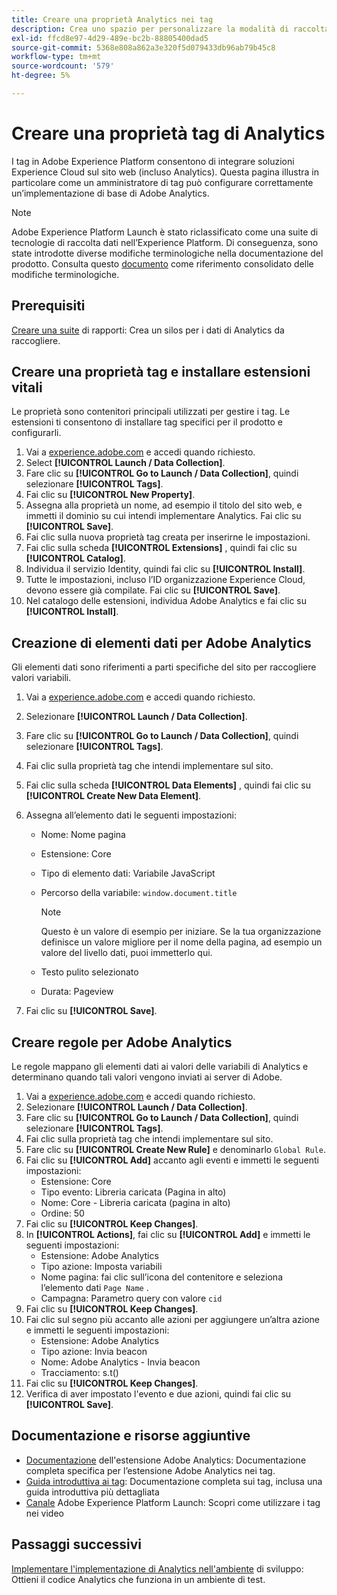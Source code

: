 ```yaml
---
title: Creare una proprietà Analytics nei tag
description: Crea uno spazio per personalizzare la modalità di raccolta dei dati utilizzando i tag .
exl-id: ffcd8e97-4d29-489e-bc2b-88805400dad5
source-git-commit: 5368e808a862a3e320f5d079433db96ab79b45c8
workflow-type: tm+mt
source-wordcount: '579'
ht-degree: 5%

---
```


# Creare una proprietà tag di Analytics

I tag in Adobe Experience Platform consentono di integrare soluzioni Experience Cloud sul sito web (incluso Analytics). Questa pagina illustra in particolare come un amministratore di tag può configurare correttamente un’implementazione di base di Adobe Analytics.

>[!NOTE]
>Adobe Experience Platform Launch è stato riclassificato come una suite di tecnologie di raccolta dati nell’Experience Platform. Di conseguenza, sono state introdotte diverse modifiche terminologiche nella documentazione del prodotto. Consulta questo [documento](https://experienceleague.adobe.com/docs/experience-platform/tags/term-updates.html?lang=en) come riferimento consolidato delle modifiche terminologiche.

## Prerequisiti

[Creare una suite](/help/admin/c-manage-report-suites/c-new-report-suite/t-create-a-report-suite.md) di rapporti: Crea un silos per i dati di Analytics da raccogliere.

## Creare una proprietà tag e installare estensioni vitali

Le proprietà sono contenitori principali utilizzati per gestire i tag. Le estensioni ti consentono di installare tag specifici per il prodotto e configurarli.

1. Vai a [experience.adobe.com](https://experience.adobe.com) e accedi quando richiesto.
1. Select **[!UICONTROL Launch / Data Collection]**.
1. Fare clic su **[!UICONTROL Go to Launch / Data Collection]**, quindi selezionare **[!UICONTROL Tags]**.
1. Fai clic su **[!UICONTROL New Property]**.
1. Assegna alla proprietà un nome, ad esempio il titolo del sito web, e immetti il dominio su cui intendi implementare Analytics. Fai clic su **[!UICONTROL Save]**.
1. Fai clic sulla nuova proprietà tag creata per inserirne le impostazioni.
1. Fai clic sulla scheda **[!UICONTROL Extensions]** , quindi fai clic su **[!UICONTROL Catalog]**.
1. Individua il servizio Identity, quindi fai clic su **[!UICONTROL Install]**.
1. Tutte le impostazioni, incluso l’ID organizzazione Experience Cloud, devono essere già compilate. Fai clic su **[!UICONTROL Save]**.
1. Nel catalogo delle estensioni, individua Adobe Analytics e fai clic su **[!UICONTROL Install]**.

## Creazione di elementi dati per Adobe Analytics

Gli elementi dati sono riferimenti a parti specifiche del sito per raccogliere valori variabili.

1. Vai a [experience.adobe.com](https://experience.adobe.com) e accedi quando richiesto.
1. Selezionare **[!UICONTROL Launch / Data Collection]**.
1. Fare clic su **[!UICONTROL Go to Launch / Data Collection]**, quindi selezionare **[!UICONTROL Tags]**.
1. Fai clic sulla proprietà tag che intendi implementare sul sito.
1. Fai clic sulla scheda **[!UICONTROL Data Elements]** , quindi fai clic su **[!UICONTROL Create New Data Element]**.
1. Assegna all’elemento dati le seguenti impostazioni:

   * Nome: Nome pagina
   * Estensione: Core
   * Tipo di elemento dati: Variabile JavaScript
   * Percorso della variabile: `window.document.title`

      >[!NOTE]
      >
      >Questo è un valore di esempio per iniziare. Se la tua organizzazione definisce un valore migliore per il nome della pagina, ad esempio un valore del livello dati, puoi immetterlo qui.
   * Testo pulito selezionato
   * Durata: Pageview
1. Fai clic su **[!UICONTROL Save]**.

## Creare regole per Adobe Analytics

Le regole mappano gli elementi dati ai valori delle variabili di Analytics e determinano quando tali valori vengono inviati ai server di Adobe.

1. Vai a [experience.adobe.com](https://experience.adobe.com) e accedi quando richiesto.
1. Selezionare **[!UICONTROL Launch / Data Collection]**.
1. Fare clic su **[!UICONTROL Go to Launch / Data Collection]**, quindi selezionare **[!UICONTROL Tags]**.
1. Fai clic sulla proprietà tag che intendi implementare sul sito.
1. Fare clic su **[!UICONTROL Create New Rule]** e denominarlo `Global Rule`.
1. Fai clic su **[!UICONTROL Add]** accanto agli eventi e immetti le seguenti impostazioni:
   * Estensione: Core
   * Tipo evento: Libreria caricata (Pagina in alto)
   * Nome: Core - Libreria caricata (pagina in alto)
   * Ordine: 50
1. Fai clic su **[!UICONTROL Keep Changes]**.
1. In **[!UICONTROL Actions]**, fai clic su **[!UICONTROL Add]** e immetti le seguenti impostazioni:
   * Estensione: Adobe Analytics
   * Tipo azione: Imposta variabili
   * Nome pagina: fai clic sull’icona del contenitore e seleziona l’elemento dati `Page Name` .
   * Campagna: Parametro query con valore `cid`
1. Fai clic su **[!UICONTROL Keep Changes]**.
1. Fai clic sul segno più accanto alle azioni per aggiungere un’altra azione e immetti le seguenti impostazioni:
   * Estensione: Adobe Analytics
   * Tipo azione: Invia beacon
   * Nome: Adobe Analytics - Invia beacon
   * Tracciamento: s.t()
1. Fai clic su **[!UICONTROL Keep Changes]**.
1. Verifica di aver impostato l&#39;evento e due azioni, quindi fai clic su **[!UICONTROL Save]**.

## Documentazione e risorse aggiuntive

* [Documentazione](https://experienceleague.adobe.com/docs/experience-platform/tags/extensions/adobe/analytics/overview.html?lang=en) dell&#39;estensione Adobe Analytics: Documentazione completa specifica per l’estensione Adobe Analytics nei tag.
* [Guida introduttiva ai tag](https://experienceleague.adobe.com/docs/experience-platform/tags/get-started/quick-start.html?lang=en): Documentazione completa sui tag, inclusa una guida introduttiva più dettagliata
* [Canale](https://experienceleague.adobe.com/?tag=Launch#recommended/solutions/experience-platform) Adobe Experience Platform Launch: Scopri come utilizzare i tag nei video

## Passaggi successivi

[Implementare l&#39;implementazione di Analytics nell&#39;ambiente](deploy-dev.md) di sviluppo: Ottieni il codice Analytics che funziona in un ambiente di test.
